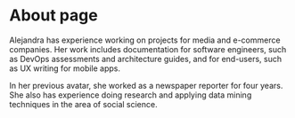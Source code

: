 # About page

Alejandra has experience working on projects for media and e-commerce companies. Her work includes documentation for software engineers, such as DevOps assessments and architecture guides, and for end-users, such as UX writing for mobile apps.

In her previous avatar, she worked as a newspaper reporter for four years. She also has experience doing research and applying data mining techniques in the area of social science.
